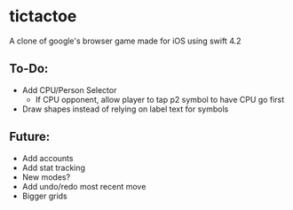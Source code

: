 # tictactoe
A clone of google's browser game made for iOS using swift 4.2

## To-Do:
* Add CPU/Person Selector
  * If CPU opponent, allow player to tap p2 symbol to have CPU go first
* Draw shapes instead of relying on label text for symbols

## Future:
* Add accounts
* Add stat tracking
* New modes?
 * Add undo/redo most recent move
 * Bigger grids
